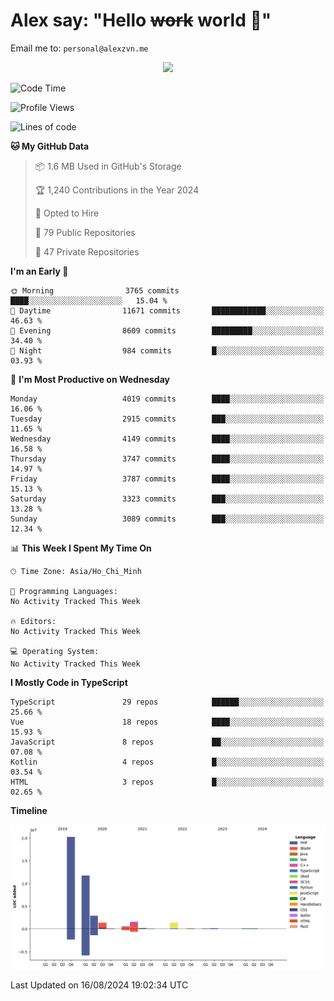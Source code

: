 # Alex say: "Hello ~~work~~ world 🐾"
Email me to: `personal@alexzvn.me`


<p align=center>
  <a href="https://skillicons.dev">
    <img src="https://skillicons.dev/icons?i=ts,js,php,nodejs,bun,vue,nuxt,react,svelte,tauri,laravel,rust,mongodb,docker,electron,redis,rabbitmq,tailwind,git,cloudflare,elysia,mysql,nginx,rollupjs,sentry,ubuntu,yarn,html,css,vite" />
  </a>
</p>

<!--START_SECTION:waka-->
![Code Time](http://img.shields.io/badge/Code%20Time-1%2C066%20hrs%2055%20mins-blue)

![Profile Views](http://img.shields.io/badge/Profile%20Views-16-blue)

![Lines of code](https://img.shields.io/badge/From%20Hello%20World%20I%27ve%20Written-40.5%20million%20lines%20of%20code-blue)

**🐱 My GitHub Data** 

> 📦 1.6 MB Used in GitHub's Storage 
 > 
> 🏆 1,240 Contributions in the Year 2024
 > 
> 💼 Opted to Hire
 > 
> 📜 79 Public Repositories 
 > 
> 🔑 47 Private Repositories 
 > 
**I'm an Early 🐤** 

```text
🌞 Morning                3765 commits        ████░░░░░░░░░░░░░░░░░░░░░   15.04 % 
🌆 Daytime                11671 commits       ████████████░░░░░░░░░░░░░   46.63 % 
🌃 Evening                8609 commits        █████████░░░░░░░░░░░░░░░░   34.40 % 
🌙 Night                  984 commits         █░░░░░░░░░░░░░░░░░░░░░░░░   03.93 % 
```
📅 **I'm Most Productive on Wednesday** 

```text
Monday                   4019 commits        ████░░░░░░░░░░░░░░░░░░░░░   16.06 % 
Tuesday                  2915 commits        ███░░░░░░░░░░░░░░░░░░░░░░   11.65 % 
Wednesday                4149 commits        ████░░░░░░░░░░░░░░░░░░░░░   16.58 % 
Thursday                 3747 commits        ████░░░░░░░░░░░░░░░░░░░░░   14.97 % 
Friday                   3787 commits        ████░░░░░░░░░░░░░░░░░░░░░   15.13 % 
Saturday                 3323 commits        ███░░░░░░░░░░░░░░░░░░░░░░   13.28 % 
Sunday                   3089 commits        ███░░░░░░░░░░░░░░░░░░░░░░   12.34 % 
```


📊 **This Week I Spent My Time On** 

```text
🕑︎ Time Zone: Asia/Ho_Chi_Minh

💬 Programming Languages: 
No Activity Tracked This Week

🔥 Editors: 
No Activity Tracked This Week

💻 Operating System: 
No Activity Tracked This Week
```

**I Mostly Code in TypeScript** 

```text
TypeScript               29 repos            ██████░░░░░░░░░░░░░░░░░░░   25.66 % 
Vue                      18 repos            ████░░░░░░░░░░░░░░░░░░░░░   15.93 % 
JavaScript               8 repos             ██░░░░░░░░░░░░░░░░░░░░░░░   07.08 % 
Kotlin                   4 repos             █░░░░░░░░░░░░░░░░░░░░░░░░   03.54 % 
HTML                     3 repos             █░░░░░░░░░░░░░░░░░░░░░░░░   02.65 % 
```



**Timeline**

![Lines of Code chart](https://raw.githubusercontent.com/alexzvn/alexzvn/main/assets/bar_graph.png)


 Last Updated on 16/08/2024 19:02:34 UTC
<!--END_SECTION:waka-->
